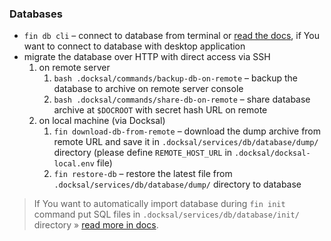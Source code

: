 ### Databases

* `fin db cli` – connect to database from terminal or [read the docs](https://docs.docksal.io/service/db/access/), if You want to connect to database with desktop application
* migrate the database over HTTP with direct access via SSH
    1. on remote server
        1. `bash .docksal/commands/backup-db-on-remote` – backup the database to archive on remote server console
        2. `bash .docksal/commands/share-db-on-remote` – share database archive at `$DOCROOT` with secret hash URL on remote
    2. on local machine (via Docksal)
        1. `fin download-db-from-remote` – download the dump archive from remote URL and save it in `.docksal/services/db/database/dump/` directory (please define `REMOTE_HOST_URL` in `.docksal/docksal-local.env` file)
        2. `fin restore-db` – restore the latest file from `.docksal/services/db/database/dump/` directory to database 

> If You want to automatically import database during `fin init` command put SQL files in `.docksal/services/db/database/init/` directory » [read more in docs](https://docs.docksal.io/service/db/import/).
